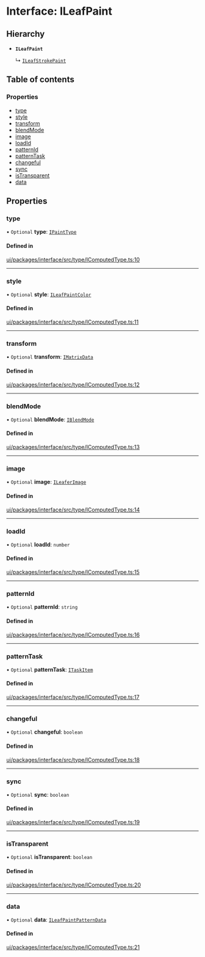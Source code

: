 # Interface: ILeafPaint

## Hierarchy

- **`ILeafPaint`**

  ↳ [`ILeafStrokePaint`](ILeafStrokePaint.md)

## Table of contents

### Properties

- [type](ILeafPaint.md#type)
- [style](ILeafPaint.md#style)
- [transform](ILeafPaint.md#transform)
- [blendMode](ILeafPaint.md#blendmode)
- [image](ILeafPaint.md#image)
- [loadId](ILeafPaint.md#loadid)
- [patternId](ILeafPaint.md#patternid)
- [patternTask](ILeafPaint.md#patterntask)
- [changeful](ILeafPaint.md#changeful)
- [sync](ILeafPaint.md#sync)
- [isTransparent](ILeafPaint.md#istransparent)
- [data](ILeafPaint.md#data)

## Properties

### type

• `Optional` **type**: [`IPaintType`](../modules.md#ipainttype)

#### Defined in

[ui/packages/interface/src/type/IComputedType.ts:10](https://github.com/leaferjs/leafer-ui/blob/5313537/packages/interface/src/type/IComputedType.ts#L10)

___

### style

• `Optional` **style**: [`ILeafPaintColor`](../modules.md#ileafpaintcolor)

#### Defined in

[ui/packages/interface/src/type/IComputedType.ts:11](https://github.com/leaferjs/leafer-ui/blob/5313537/packages/interface/src/type/IComputedType.ts#L11)

___

### transform

• `Optional` **transform**: [`IMatrixData`](IMatrixData.md)

#### Defined in

[ui/packages/interface/src/type/IComputedType.ts:12](https://github.com/leaferjs/leafer-ui/blob/5313537/packages/interface/src/type/IComputedType.ts#L12)

___

### blendMode

• `Optional` **blendMode**: [`IBlendMode`](../modules.md#iblendmode)

#### Defined in

[ui/packages/interface/src/type/IComputedType.ts:13](https://github.com/leaferjs/leafer-ui/blob/5313537/packages/interface/src/type/IComputedType.ts#L13)

___

### image

• `Optional` **image**: [`ILeaferImage`](ILeaferImage.md)

#### Defined in

[ui/packages/interface/src/type/IComputedType.ts:14](https://github.com/leaferjs/leafer-ui/blob/5313537/packages/interface/src/type/IComputedType.ts#L14)

___

### loadId

• `Optional` **loadId**: `number`

#### Defined in

[ui/packages/interface/src/type/IComputedType.ts:15](https://github.com/leaferjs/leafer-ui/blob/5313537/packages/interface/src/type/IComputedType.ts#L15)

___

### patternId

• `Optional` **patternId**: `string`

#### Defined in

[ui/packages/interface/src/type/IComputedType.ts:16](https://github.com/leaferjs/leafer-ui/blob/5313537/packages/interface/src/type/IComputedType.ts#L16)

___

### patternTask

• `Optional` **patternTask**: [`ITaskItem`](ITaskItem.md)

#### Defined in

[ui/packages/interface/src/type/IComputedType.ts:17](https://github.com/leaferjs/leafer-ui/blob/5313537/packages/interface/src/type/IComputedType.ts#L17)

___

### changeful

• `Optional` **changeful**: `boolean`

#### Defined in

[ui/packages/interface/src/type/IComputedType.ts:18](https://github.com/leaferjs/leafer-ui/blob/5313537/packages/interface/src/type/IComputedType.ts#L18)

___

### sync

• `Optional` **sync**: `boolean`

#### Defined in

[ui/packages/interface/src/type/IComputedType.ts:19](https://github.com/leaferjs/leafer-ui/blob/5313537/packages/interface/src/type/IComputedType.ts#L19)

___

### isTransparent

• `Optional` **isTransparent**: `boolean`

#### Defined in

[ui/packages/interface/src/type/IComputedType.ts:20](https://github.com/leaferjs/leafer-ui/blob/5313537/packages/interface/src/type/IComputedType.ts#L20)

___

### data

• `Optional` **data**: [`ILeafPaintPatternData`](ILeafPaintPatternData.md)

#### Defined in

[ui/packages/interface/src/type/IComputedType.ts:21](https://github.com/leaferjs/leafer-ui/blob/5313537/packages/interface/src/type/IComputedType.ts#L21)
